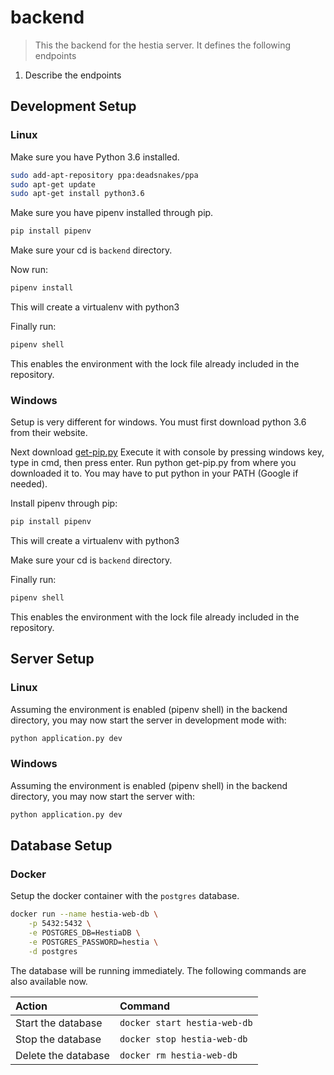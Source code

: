 # backend

> This the backend for the hestia server. It defines the following endpoints
1. Describe the endpoints

## Development Setup
### Linux
Make sure you have Python 3.6 installed.

```sh
sudo add-apt-repository ppa:deadsnakes/ppa
sudo apt-get update
sudo apt-get install python3.6
```

Make sure you have pipenv installed through pip.
```bash
pip install pipenv
```

Make sure your cd is `backend` directory.

Now run:
```bash
pipenv install
```
This will create a virtualenv with python3

Finally run:
```bash
pipenv shell
```
This enables the environment with the lock file already included in the repository.

### Windows
Setup is very different for windows. You must first download python 3.6 from their website.

Next download [get-pip.py](https://bootstrap.pypa.io/get-pip.py)
Execute it with console by pressing windows key, type in cmd, then press enter. Run python get-pip.py from where you downloaded it to. You may have to put python in your PATH (Google if needed).

Install pipenv through pip:
```bash
pip install pipenv
```
This will create a virtualenv with python3

Make sure your cd is `backend` directory.

Finally run:
```bash
pipenv shell
```
This enables the environment with the lock file already included in the repository.

## Server Setup
### Linux
Assuming the environment is enabled (pipenv shell) in the backend directory, you may now start the server in development mode with:
```bash
python application.py dev
```

### Windows
Assuming the environment is enabled (pipenv shell) in the backend directory, you may now start the server with:
```bash
python application.py dev
```

## Database Setup
### Docker
Setup the docker container with the `postgres` database.
```bash
docker run --name hestia-web-db \
    -p 5432:5432 \
    -e POSTGRES_DB=HestiaDB \
    -e POSTGRES_PASSWORD=hestia \
    -d postgres
```
The database will be running immediately. The following commands are also available now.

| Action              | Command                      |
| :---                | :---                         |
| Start the database  | `docker start hestia-web-db` |
| Stop the database   | `docker stop hestia-web-db`  |
| Delete the database | `docker rm hestia-web-db`    |

